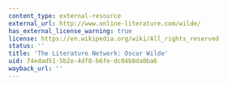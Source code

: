 ```yaml
---
content_type: external-resource
external_url: http://www.online-literature.com/wilde/
has_external_license_warning: true
license: https://en.wikipedia.org/wiki/All_rights_reserved
status: ''
title: 'The Literature Network: Oscar Wilde'
uid: 74edad51-5b2e-4df0-b6fe-dc04b8da0ba6
wayback_url: ''
---
```

